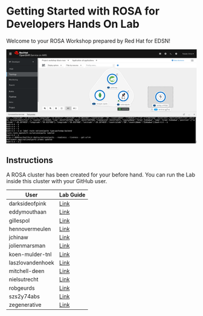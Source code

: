 # Getting Started with ROSA for Developers Hands On Lab

Welcome to your ROSA Workshop prepared by Red Hat for EDSN!

![Workshop](topology.png)

## Instructions

A ROSA cluster has been created for your before hand. You can run the Lab inside this cluster with your GitHub user.


| User      | Lab Guide |
| ----------- | ----------- |
|darksideofpink|[Link](https://redhat-scholars.github.io/openshift-starter-guides/rhs-openshift-starter-guides/4.7/index.html?CLUSTER_SUBDOMAIN=apps.edsn.6d0b.p1.openshiftapps.com&PROJECT=workshop-darksideofpink&USERNAME=darksideofpink)|
|eddymouthaan|[Link](https://redhat-scholars.github.io/openshift-starter-guides/rhs-openshift-starter-guides/4.7/index.html?CLUSTER_SUBDOMAIN=apps.edsn.6d0b.p1.openshiftapps.com&PROJECT=workshop-eddymouthaan&USERNAME=eddymouthaan)|
|gillespol|[Link](https://redhat-scholars.github.io/openshift-starter-guides/rhs-openshift-starter-guides/4.7/index.html?CLUSTER_SUBDOMAIN=apps.edsn.6d0b.p1.openshiftapps.com&PROJECT=workshop-gillespol&USERNAME=gillespol)|
|hennovermeulen|[Link](https://redhat-scholars.github.io/openshift-starter-guides/rhs-openshift-starter-guides/4.7/index.html?CLUSTER_SUBDOMAIN=apps.edsn.6d0b.p1.openshiftapps.com&PROJECT=workshop-hennovermeulen&USERNAME=hennovermeulen)|
|jchinaw|[Link](https://redhat-scholars.github.io/openshift-starter-guides/rhs-openshift-starter-guides/4.7/index.html?CLUSTER_SUBDOMAIN=apps.edsn.6d0b.p1.openshiftapps.com&PROJECT=workshop-jchinaw&USERNAME=jchinaw)|
|jolienmarsman|[Link](https://redhat-scholars.github.io/openshift-starter-guides/rhs-openshift-starter-guides/4.7/index.html?CLUSTER_SUBDOMAIN=apps.edsn.6d0b.p1.openshiftapps.com&PROJECT=workshop-jolienmarsman&USERNAME=jolienmarsman)|
|koen-mulder-tnl|[Link](https://redhat-scholars.github.io/openshift-starter-guides/rhs-openshift-starter-guides/4.7/index.html?CLUSTER_SUBDOMAIN=apps.edsn.6d0b.p1.openshiftapps.com&PROJECT=workshop-koen-mulder-tnl&USERNAME=koen-mulder-tnl)|
|laszlovandenhoek|[Link](https://redhat-scholars.github.io/openshift-starter-guides/rhs-openshift-starter-guides/4.7/index.html?CLUSTER_SUBDOMAIN=apps.edsn.6d0b.p1.openshiftapps.com&PROJECT=workshop-laszlovandenhoek&USERNAME=laszlovandenhoek)|
|mitchell-deen|[Link](https://redhat-scholars.github.io/openshift-starter-guides/rhs-openshift-starter-guides/4.7/index.html?CLUSTER_SUBDOMAIN=apps.edsn.6d0b.p1.openshiftapps.com&PROJECT=workshop-mitchell-deen&USERNAME=mitchell-deen)|
|nielsutrecht|[Link](https://redhat-scholars.github.io/openshift-starter-guides/rhs-openshift-starter-guides/4.7/index.html?CLUSTER_SUBDOMAIN=apps.edsn.6d0b.p1.openshiftapps.com&PROJECT=workshop-nielsutrecht&USERNAME=nielsutrecht)|
|robgeurds|[Link](https://redhat-scholars.github.io/openshift-starter-guides/rhs-openshift-starter-guides/4.7/index.html?CLUSTER_SUBDOMAIN=apps.edsn.6d0b.p1.openshiftapps.com&PROJECT=workshop-robgeurds&USERNAME=robgeurds)|
|szs2y74abs|[Link](https://redhat-scholars.github.io/openshift-starter-guides/rhs-openshift-starter-guides/4.7/index.html?CLUSTER_SUBDOMAIN=apps.edsn.6d0b.p1.openshiftapps.com&PROJECT=workshop-szs2y74abs&USERNAME=szs2y74abs)|
|zegenerative|[Link](https://redhat-scholars.github.io/openshift-starter-guides/rhs-openshift-starter-guides/4.7/index.html?CLUSTER_SUBDOMAIN=apps.edsn.6d0b.p1.openshiftapps.com&PROJECT=workshop-zegenerative&USERNAME=zegenerative)|
